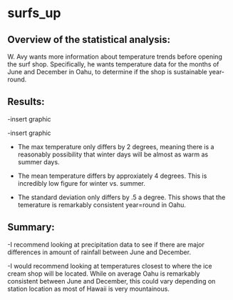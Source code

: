 # surfs_up

## Overview of the statistical analysis:
W. Avy wants more information about temperature trends before opening the surf shop. Specifically, he wants temperature data for the months of June and December in Oahu, to determine if the shop  is sustainable year-round.

## Results:

-insert graphic

-insert graphic

- The max temperature only differs by 2 degrees, meaning there is a reasonably possibility that winter days will be almost as warm as summer days. 

- The mean temperature differs by approxiately 4 degrees. This is incredibly low figure for winter vs. summer. 

- The standard deviation only differs by .5 a degree. This shows that the temerature is remarkably consistent year=round in Oahu. 



## Summary:

-I recommend looking at precipitation data to see if there are major differences in amount of rainfall between June and December.

-I would recommend looking at temperatures closest to where the ice cream shop will be located. While on average Oahu is remarkably consistent between June and December, this could vary depending on station location as most of Hawaii is very mountainous. 


